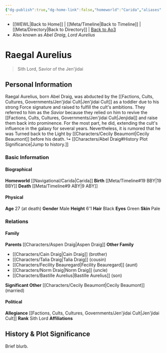 ```yaml
---
{"dg-publish":true,"dg-home-link":false,"homeworld":"Carida","aliases":["Raegal Aurelius"],"tags":["character","darksider","jenjidai","forcesensitive","unfinished"],"permalink":"/characters/abel-draig/","dgHomeLink":false,"dgPassFrontmatter":true}
---
```


- [[WEWL\|Back to Home]] | [[Meta/Timeline\|Back to Timeline]] | [[Meta/Directory\|Back to Directory]] | [Back to Ao3](https://archiveofourown.org/works/19334440/chapters/45992584)
- Also known as *Abel Draig*, *Lord Aurelius*

# Raegal Aurelius
>Sith Lord, Savior of the Jen'jidai

## Personal Information
Raegal Aurelius, born Abel Draig, was abducted by the [[Factions, Cults, Cultures, Governments/Jen'jidai Cult\|Jen'jidai Cult]] as a toddler due to his strong Force signature and raised to fulfill the cult's ambitions. They referred to him as the *Savior* because they relied on him to revive the [[Factions, Cults, Cultures, Governments/Jen'jidai Cult\|Jenjidai]] and raise them back into prominence. For the most part, he did, extending the cult's influence in the galaxy for several years. Nevertheless, it is rumored that he was Turned back to the Light by [[Characters/Cecily Beaumont\|Cecily Beaumont]] before his death. 
↳ [[Characters/Abel Draig#History Plot Significance\|Jump to history.]]

### Basic Information

#### Biographical
**Homeworld** [[Navigational/Carida\|Carida]]
**Birth** [[Meta/Timeline#19 BBY\|19 BBY]]
**Death** [[Meta/Timeline#9 ABY\|9 ABY]]

#### Physical
**Age** 27 (at death)
**Gender** Male
**Height** 6'1
**Hair** Black
**Eyes** Green
**Skin** Pale

### Relations

#### Family
**Parents** [[Characters/Aspen Draig\|Aspen Draig]]
**Other Family**
- [[Characters/Cain Draig\|Cain Draig]] (brother)
- [[Characters/Talia Draig\|Talia Draig]] (cousin)
- [[Characters/Fecility Beauregard\|Fecility Beauregard]] (aunt)
- [[Characters/Norm Draig\|Norm Draig]] (uncle)
- [[Characters/Bastille Aurelius\|Bastille Aurelius]] (son)

**Significant Other** [[Characters/Cecily Beaumont\|Cecily Beaumont]] (married)

#### Political
**Allegiance** [[Factions, Cults, Cultures, Governments/Jen'jidai Cult\|Jen'jidai Cult]]
**Rank** Sith Lord
**Affiliations** 

## History & Plot Significance
Brief blurb.